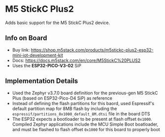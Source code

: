 # M5 StickC Plus2

Adds basic support for the M5 StickC Plus2 device.

## Info on Board

- Buy link: https://shop.m5stack.com/products/m5stickc-plus2-esp32-mini-iot-development-kit
- Docs: https://docs.m5stack.com/en/core/M5StickC%20PLUS2
- Uses the **ESP32-PICO-V3-02** SiP

## Implementation Details

- Used the Zephyr v3.7.0 board definition for the previous-gen M5 StickC Plus (based on ESP32-Pico-D4 SiP) as reference 
- Instead of defining the flash partitions for this baord, used Espressif's default partition map for 8MB flash by including the `espressif/partitions_0x1000_default_8M.dtsi` file in the board DTS
- The ESP32 expects a bootloader to be present at flash offset `0x1000`. Compiled Zephyr applications include the MCU Simple Boot boatloader, and must be flashed to flash offset `0x1000` for this board to properly boot